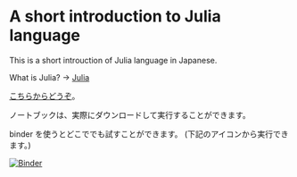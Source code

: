 # A short introduction to Julia language



This is a short introuction of Julia language in Japanese.

What is Julia? -> [Julia](https://julialang.org/)

[こちらからどうぞ](short_intro_julia.ipynb)。

ノートブックは、実際にダウンロードして実行することができます。

binder を使うとどこででも試すことができます。
(下記のアイコンから実行できます。)

[![Binder](https://mybinder.org/badge_logo.svg)](https://mybinder.org/v2/gh/akio-tomiya/intro_julia_minimum/HEAD?filepath=short_intro_julia.ipynb)
